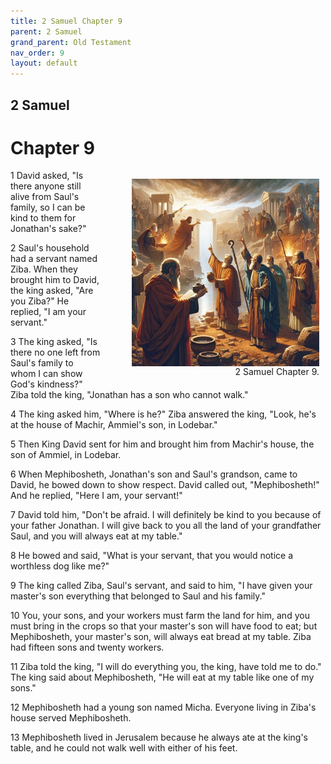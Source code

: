 ```yaml
---
title: 2 Samuel Chapter 9
parent: 2 Samuel
grand_parent: Old Testament
nav_order: 9
layout: default
---
```


## 2 Samuel

# Chapter 9

<figure style="float: right; margin-right: 10px;">
    <img src="/assets/Image/2 Samuel/500/9.jpg" alt="2 Samuel Chapter 9" style="width: 300px; height: 300px; float: right;padding-left: 10px;"/>
    <figcaption style="clear: both;text-align: right;">2 Samuel Chapter 9.</figcaption>
</figure>
1 David asked, "Is there anyone still alive from Saul's family, so I can be kind to them for Jonathan's sake?"

2 Saul's household had a servant named Ziba. When they brought him to David, the king asked, "Are you Ziba?" He replied, "I am your servant."

3 The king asked, "Is there no one left from Saul's family to whom I can show God's kindness?" Ziba told the king, "Jonathan has a son who cannot walk."

4 The king asked him, "Where is he?" Ziba answered the king, "Look, he's at the house of Machir, Ammiel's son, in Lodebar."

5 Then King David sent for him and brought him from Machir's house, the son of Ammiel, in Lodebar.

6 When Mephibosheth, Jonathan's son and Saul's grandson, came to David, he bowed down to show respect. David called out, "Mephibosheth!" And he replied, "Here I am, your servant!"

7 David told him, "Don't be afraid. I will definitely be kind to you because of your father Jonathan. I will give back to you all the land of your grandfather Saul, and you will always eat at my table."

8 He bowed and said, "What is your servant, that you would notice a worthless dog like me?"

9 The king called Ziba, Saul's servant, and said to him, "I have given your master's son everything that belonged to Saul and his family."

10 You, your sons, and your workers must farm the land for him, and you must bring in the crops so that your master's son will have food to eat; but Mephibosheth, your master's son, will always eat bread at my table. Ziba had fifteen sons and twenty workers.

11 Ziba told the king, "I will do everything you, the king, have told me to do." The king said about Mephibosheth, "He will eat at my table like one of my sons."

12 Mephibosheth had a young son named Micha. Everyone living in Ziba's house served Mephibosheth.

13 Mephibosheth lived in Jerusalem because he always ate at the king's table, and he could not walk well with either of his feet.


